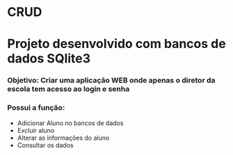 # CRUD

# Projeto desenvolvido com bancos de dados SQlite3

### Objetivo: Criar uma aplicação WEB onde apenas o diretor da escola tem acesso ao login e senha
### Possui a função:
* Adicionar Aluno no bancos de dados
* Excluir aluno
* Alterar as informações do aluno
* Consultar os dados 
